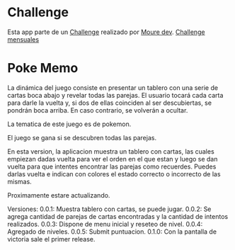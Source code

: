 # Challenge

Esta app parte de un [Challenge](https://go.rviewer.io/dev-memory-game-es/) realizado por [Moure dev](https://github.com/mouredev).
[Challenge mensuales](https://github.com/mouredev/Monthly-App-Challenge-2022)

# Poke Memo

La dinámica del juego consiste en presentar un tablero con una serie de cartas boca abajo y revelar todas las parejas. El usuario tocará cada carta para darle la vuelta y, si dos de ellas coinciden al ser descubiertas, se pondrán boca arriba. En caso contrario, se volverán a ocultar.

La tematica de este juego es de pokemon.

El juego se gana si se descubren todas las parejas.

En esta version, la aplicacion muestra un tablero con cartas, las cuales empiezan dadas vuelta para ver el orden en el que estan y luego se dan vuelta para que intentes encontrar las parejas como recuerdes. Puedes darlas vuelta e indican con colores el estado correcto o incorrecto de las mismas.

Proximamente estare actualizando.

Versiones:
0.0.1: Muestra tablero con cartas, se puede jugar.
0.0.2: Se agrega cantidad de parejas de cartas encontradas y la cantidad de intentos realizados.
0.0.3: Dispone de menu inicial y reseteo de nivel.
0.0.4: Agregado de niveles.
0.0.5: Submit puntuacion.
0.1.0: Con la pantalla de victoria sale el primer release.